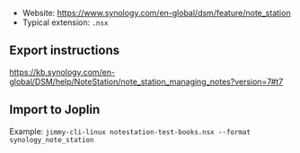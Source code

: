 - Website: <https://www.synology.com/en-global/dsm/feature/note_station>
- Typical extension: `.nsx`

## Export instructions

<https://kb.synology.com/en-global/DSM/help/NoteStation/note_station_managing_notes?version=7#t7>

## Import to Joplin

Example: `jimmy-cli-linux notestation-test-books.nsx --format synology_note_station`
